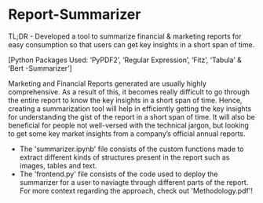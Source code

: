 # Report-Summarizer
TL;DR - Developed a tool to summarize financial & marketing reports for easy consumption so that users can get key insights in a short span of time. 

[Python Packages Used: ‘PyPDF2’, ‘Regular Expression’, ‘Fitz’, ‘Tabula’ & ‘Bert -Summarizer’]

Marketing and Financial Reports generated are usually highly comprehensive. As a result of this, it becomes really difficult to go through the entire report to know the key insights in a short span of time. Hence, creating a summarization tool will help in efficiently getting the key insights for understanding the gist of the report in a short span of time. It will also be beneficial for people not well-versed with the technical jargon, but looking to get some key market insights from a company’s official annual reports.

- The 'summarizer.ipynb' file consists of the custom functions made to extract different kinds of structures present in the report such as images, tables and text.
- The 'frontend.py' file consists of the code used to deploy the summarizer for a user to naviagte through different parts of the report.
For more context regarding the approach, check out 'Methodology.pdf'!
